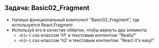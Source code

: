 ## Задача: Basic02_Fragment
- Напиши функциональный компонент "Basic02_Fragment", где используется React.Fragment
- Используй его в качестве обёртки, чтобы вернуть два элемента: 
  - `<h1>` с css-классом 'h1' и текстовым контентом: "Really!" 
  - `<h2>` с css-классом 'h2' и текстовым контентом: "React it's easy!" 